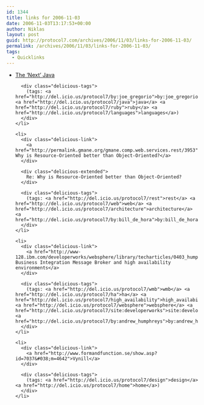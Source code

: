 ```yaml
---
id: 1344
title: links for 2006-11-03
date: 2006-11-03T13:17:53+00:00
author: Niklas
layout: post
guid: http://protocol7.com/archives/2006/11/03/links-for-2006-11-03/
permalink: /archives/2006/11/03/links-for-2006-11-03/
tags:
  - Quicklinks
---
```

<div class='microid-926204c725c7e3f5fc812c36172c8ab1d47f1a85'>
  <ul class="delicious">
    <li>
      <div class="delicious-link">
        <a href="http://bitworking.org/news/The_Next_Java">The &#8216;Next&#8217; Java</a>
      </div>
      
      <div class="delicious-tags">
        (tags: <a href="http://del.icio.us/protocol7/by:joe_gregorio">by:joe_gregorio</a> <a href="http://del.icio.us/protocol7/java">java</a> <a href="http://del.icio.us/protocol7/ruby">ruby</a> <a href="http://del.icio.us/protocol7/languages">languages</a>)
      </div>
    </li>
    
    <li>
      <div class="delicious-link">
        <a href="http://permalink.gmane.org/gmane.comp.web.services.rest/3953">Re: Why is Resource-Oriented better than Object-Oriented?</a>
      </div>
      
      <div class="delicious-extended">
        Re: Why is Resource-Oriented better than Object-Oriented?
      </div>
      
      <div class="delicious-tags">
        (tags: <a href="http://del.icio.us/protocol7/rest">rest</a> <a href="http://del.icio.us/protocol7/web">web</a> <a href="http://del.icio.us/protocol7/architecture">architecture</a> <a href="http://del.icio.us/protocol7/by:bill_de_hora">by:bill_de_hora</a>)
      </div>
    </li>
    
    <li>
      <div class="delicious-link">
        <a href="http://www-128.ibm.com/developerworks/websphere/library/techarticles/0403_humphreys/0403_humphreys.html">WebSphere Business Integration Message Broker and high availability environments</a>
      </div>
      
      <div class="delicious-tags">
        (tags: <a href="http://del.icio.us/protocol7/wmb">wmb</a> <a href="http://del.icio.us/protocol7/ha">ha</a> <a href="http://del.icio.us/protocol7/high_availability">high_availability</a> <a href="http://del.icio.us/protocol7/websphere">websphere</a> <a href="http://del.icio.us/protocol7/site:developerworks">site:developerworks</a> <a href="http://del.icio.us/protocol7/by:andrew_humphreys">by:andrew_humphreys</a>)
      </div>
    </li>
    
    <li>
      <div class="delicious-link">
        <a href="http://www.formandfunction.se/show.asp?id=7037&#038;m=4642">Vynill</a>
      </div>
      
      <div class="delicious-tags">
        (tags: <a href="http://del.icio.us/protocol7/design">design</a> <a href="http://del.icio.us/protocol7/home">home</a>)
      </div>
    </li>
  </ul>
</div>